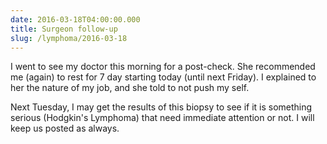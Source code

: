 ```yaml
---
date: 2016-03-18T04:00:00.000
title: Surgeon follow-up
slug: /lymphoma/2016-03-18
---
```


I went to see my doctor this morning for a post-check. She recommended me (again) to rest for 7 day starting today (until next Friday). I explained to her the nature of my job, and she told to not push my self.

Next Tuesday, I may get the results of this biopsy to see if it is something serious (Hodgkin's Lymphoma) that need immediate attention or not. I will keep us posted as always.

